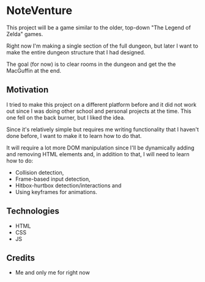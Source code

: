 # NoteVenture

This project will be a game similar to the older, top-down "The Legend of Zelda" games.

Right now I'm making a single section of the full
dungeon, but later I want to make the entire
dungeon structure that I had designed.

The goal (for now) is to clear rooms in the dungeon and get the the
MacGuffin at the end.

## Motivation

I tried to make this project on a different platform before and 
it did not work out since I was doing other school and personal 
projects at the time. This one fell on the back burner, but I liked 
the idea.

Since it's relatively simple but requires me writing functionality that
I haven't done before, I want to make it to learn how to do that.

It will require a lot more DOM manipulation since I'll be dynamically adding and removing HTML elements and, in addition to that, I will need to learn how to do:
- Collision detection, 
- Frame-based input detection,
- Hitbox-hurtbox detection/interactions and 
- Using keyframes for animations.

## Technologies
- HTML
- CSS
- JS

## Credits
- Me and only me for right now

